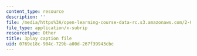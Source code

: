 ```yaml
---
content_type: resource
description: ''
file: /media/https%3A/open-learning-course-data-rc.s3.amazonaws.com/2-003sc-engineering-dynamics-fall-2011/0769e18c904c729ba00d267f39943cbc_1xJJu5p3dD0.srt
file_type: application/x-subrip
resourcetype: Other
title: 3play caption file
uid: 0769e18c-904c-729b-a00d-267f39943cbc
---
```

